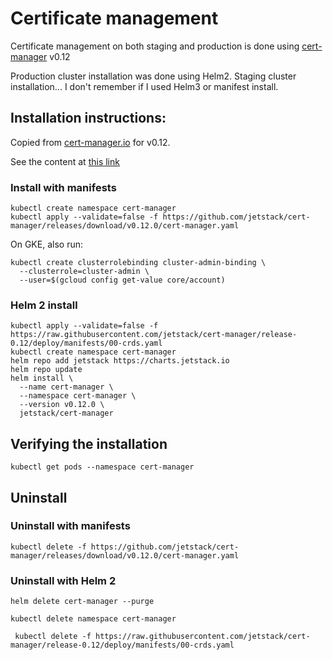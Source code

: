 # Certificate management

Certificate management on both staging and production is done using [cert-manager](https://cert-manager.io) v0.12

Production cluster installation was done using Helm2.
Staging cluster installation... I don't remember if I used Helm3 or manifest install.

## Installation instructions:

Copied from [cert-manager.io](https://cert-manager.io/docs/installation/) for v0.12.

See the content at [this link](https://github.com/cert-manager/website/blob/release-0.12/content/en/docs/installation/kubernetes.md)

### Install with manifests

```shell
kubectl create namespace cert-manager
kubectl apply --validate=false -f https://github.com/jetstack/cert-manager/releases/download/v0.12.0/cert-manager.yaml
```

On GKE, also run:

```shell
kubectl create clusterrolebinding cluster-admin-binding \
  --clusterrole=cluster-admin \
  --user=$(gcloud config get-value core/account)
```

### Helm 2 install

```shell
kubectl apply --validate=false -f https://raw.githubusercontent.com/jetstack/cert-manager/release-0.12/deploy/manifests/00-crds.yaml
kubectl create namespace cert-manager
helm repo add jetstack https://charts.jetstack.io
helm repo update
helm install \
  --name cert-manager \
  --namespace cert-manager \
  --version v0.12.0 \
  jetstack/cert-manager
```

## Verifying the installation

```shell
kubectl get pods --namespace cert-manager
```

## Uninstall

### Uninstall with manifests

```shell
kubectl delete -f https://github.com/jetstack/cert-manager/releases/download/v0.12.0/cert-manager.yaml
```

### Uninstall with Helm 2


```shell
helm delete cert-manager --purge

kubectl delete namespace cert-manager

 kubectl delete -f https://raw.githubusercontent.com/jetstack/cert-manager/release-0.12/deploy/manifests/00-crds.yaml
```